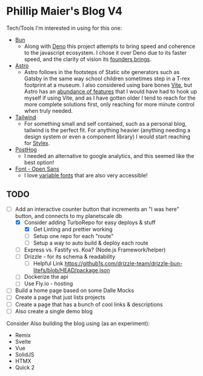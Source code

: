 # Phillip Maier's Blog V4

Tech/Tools I'm interested in using for this one:

- [Bun](https://bun.sh/)
  - Along with [Deno](https://deno.com/) this project attempts to bring speed and coherence to the javascript ecosystem. I chose it over Deno due to its faster speed, and the clarity of vision its [founders brings](https://github.com/Jarred-Sumner).
- [Astro](https://astro.build/)
  - Astro follows in the footsteps of Static site generators such as Gatsby in the same way school children sometimes step in a T-rex footprint at a museum. I also considered using bare bones [Vite](https://vitejs.dev/), but Astro has an [abundance of features](https://docs.astro.build/en/concepts/why-astro/) that I would have had to hook up myself if using Vite, and as I have gotten older I tend to reach for the more complete solutions first, only reaching for more minute control when truly needed.
- [Tailwind](https://tailwindcss.com/)
  - For something small and self contained, such as a personal blog, tailwind is the perfect fit. For anything heavier (anything needing a design system or even a component library) I would start reaching for [Stylex](https://github.com/facebook/stylex).
- [PostHog](https://posthog.com/)
  - I needed an alternative to google analytics, and this seemed like the best option!
- [Font - Open Sans](https://fonts.google.com/specimen/Open+Sans)
  - I love [variable fonts](https://developer.mozilla.org/en-US/docs/Web/CSS/CSS_fonts/Variable_fonts_guide) that are also very accessible!

## TODO

- [ ] Add an interactive counter button that increments an "I was here" button, and connects to my planetscale db
  - [x] Consider adding TurboRepo for easy deploys & stuff
    - [x] Get Linting and prettier working
    - [ ] Setup one repo for each "route"
    - [ ] Setup a way to auto build & deploy each route
  - [ ] Express vs. Fastify vs. Koa? (Node.js Framework/helper)
  - [ ] Drizzle - for its schema & readability
    - [ ] Helpful Link https://github1s.com/drizzle-team/drizzle-bun-litefs/blob/HEAD/package.json
  - [ ] Dockerize the api
  - [ ] Use Fly.io - hosting
- [ ] Build a home page based on some Dalle Mocks
- [ ] Create a page that just lists projects
- [ ] Create a page that has a bunch of cool links & descriptions
- [ ] Also create a single demo blog

Consider Also building the blog using (as an experiment):

- Remix
- Svelte
- Vue
- SolidJS
- HTMX
- Quick 2
